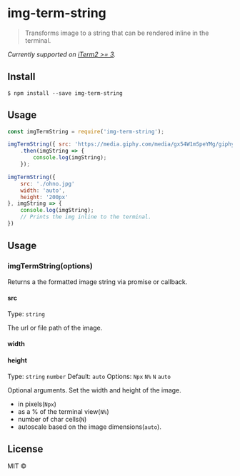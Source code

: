 # img-term-string

> Transforms image to a string that can be rendered inline in the terminal.

*Currently supported on [iTerm2 >= 3](https://www.iterm2.com/downloads.html).*

## Install

```
$ npm install --save img-term-string
```

## Usage

```js
const imgTermString = require('img-term-string');

imgTermString({ src: 'https://media.giphy.com/media/gx54W1mSpeYMg/giphy.gif' })
    .then(imgString => {
        console.log(imgString);
    });

imgTermString({ 
    src: './ohno.jpg' 
    width: 'auto', 
    height: '200px'
}, imgString => {
    console.log(imgString);
    // Prints the img inline to the terminal. 
})
```

## Usage

### imgTermString(options)
Returns a the formatted image string via promise or callback.

#### src
Type: `string`

The url or file path of the image.

#### width
#### height
Type: `string` `number`
Default: `auto`
Options: `Npx` `N%` `N` `auto`

Optional arguments. Set the width and height of the image.
 - in pixels(`Npx`)
 - as a % of the terminal view(`N%`)
 - number of char cells(`N`)
 - autoscale based on the image dimensions(`auto`).<br>

## License

MIT ©